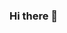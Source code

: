 ### Hi there 👋

<!--
**JScarabelli/JScarabelli** is a ✨ _special_ ✨ repository because its `README.md` (this file) appears on your GitHub profile.


I am excited to lauch my career for a tech role. 

With a completed undergraduate degree in Economics and experience in the financial and logistic sectors,

I am eager to transition into a career in the tech space.

To help me achieve this:
I have completed a data engineering professional certificate with IBM.
I enrolled in a Software Engineer course with HyperionDev, working to increase my knowledge in Python, SQL, MySQL, Databases, ETL, Spark, Hadoop, AWS, RDBMS, Kafka, DBA, NoSql. 

I have created over 30 programs in these languages and can perform tasks involving problem solving and complex mathematics such as k-means algorithms.
I was awarded a 98% average for my course.

I believe my technical skills, desire to further my knowledge in the field, and previous work experience make me an ideal fit for this position.
I am a committed and responsible team player, looking to start my career in Data and technology.

I am keen to fully start a role in the tech space and if you have an opportunity I look forward to discussing this opportunity further.



![image](https://user-images.githubusercontent.com/106351004/220754750-ebead187-eb32-4b7f-8e92-cc63c001df6d.png)

